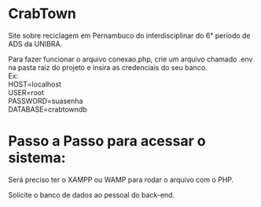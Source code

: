 # CrabTown
Site sobre reciclagem em Pernambuco do interdisciplinar do 6° período de ADS da UNIBRA.

Para fazer funcionar o arquivo conexao.php, crie um arquivo chamado .env na pasta raiz do projeto e insira as credenciais do seu banco. <br>
Ex: <br>
HOST=localhost <br>
USER=root <br>
PASSWORD=suasenha <br>
DATABASE=crabtowndb

# Passo a Passo para acessar o sistema:
Será preciso ter o XAMPP ou WAMP para rodar o arquivo com o PHP.

Solicite o banco de dados ao pessoal do back-end.
